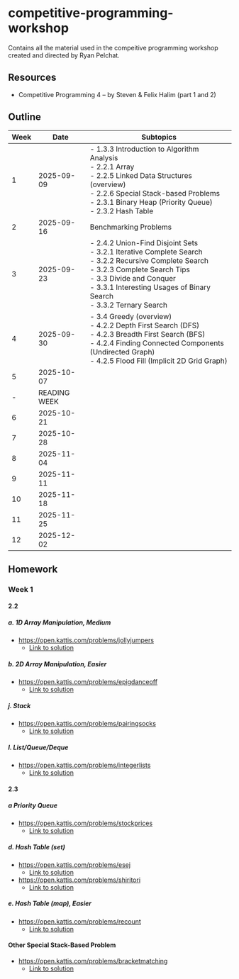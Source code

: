 # competitive-programming-workshop

Contains all the material used in the compeitive programming workshop created and directed by Ryan Pelchat.

## Resources

- Competitive Programming 4 – by Steven & Felix Halim (part 1 and 2)

## Outline

|Week|Date|Subtopics|
|---|---|---|
|1|2025-09-09|- 1.3.3 Introduction to Algorithm Analysis <br> - 2.2.1 Array <br> - 2.2.5 Linked Data Structures (overview) <br> - 2.2.6 Special Stack-based Problems <br> - 2.3.1 Binary Heap (Priority Queue) <br> - 2.3.2 Hash Table| 
|2|2025-09-16|Benchmarking Problems|
|3|2025-09-23|- 2.4.2 Union-Find Disjoint Sets <br> - 3.2.1 Iterative Complete Search <br> - 3.2.2 Recursive Complete Search <br> - 3.2.3 Complete Search Tips <br> - 3.3 Divide and Conquer <br>   - 3.3.1 Interesting Usages of Binary Search <br>    - 3.3.2 Ternary Search <br>|
|4|2025-09-30|- 3.4 Greedy (overview) <br> - 4.2.2 Depth First Search (DFS) <br> - 4.2.3 Breadth First Search (BFS) <br> - 4.2.4 Finding Connected Components (Undirected Graph) <br> - 4.2.5 Flood Fill (Implicit 2D Grid Graph)|
|5|2025-10-07||
|-|READING WEEK||
|6|2025-10-21||
|7|2025-10-28||
|8|2025-11-04||
|9|2025-11-11||
|10|2025-11-18||
|11|2025-11-25||
|12|2025-12-02||

## Homework

### Week 1

#### 2.2

##### a. 1D Array Manipulation, Medium

- <https://open.kattis.com/problems/jollyjumpers>
  - [Link to solution](Week_01/Homework_Solutions/jollyjumpers.py)

##### b. 2D Array Manipulation, Easier

- <https://open.kattis.com/problems/epigdanceoff>
  - [Link to solution](Week_01/Homework_Solutions/epigdanceoff.py)

##### j. Stack

- <https://open.kattis.com/problems/pairingsocks>
  - [Link to solution](Week_01/Homework_Solutions/pairingsocks.py)

##### l. List/Queue/Deque

- <https://open.kattis.com/problems/integerlists>
  - [Link to solution](Week_01/Homework_Solutions/integerlists.py)

#### 2.3

##### a Priority Queue

- <https://open.kattis.com/problems/stockprices>
  - [Link to solution](Week_01/Homework_Solutions/stockprices.py)

##### d. Hash Table (set)

- <https://open.kattis.com/problems/esej>
  - [Link to solution](Week_01/Homework_Solutions/esej.py)
- <https://open.kattis.com/problems/shiritori>
  - [Link to solution](Week_01/Homework_Solutions/shiritori.py)

##### e. Hash Table (map), Easier

- <https://open.kattis.com/problems/recount>
  - [Link to solution](Week_01/Homework_Solutions/recount.py)

#### Other Special Stack-Based Problem

- <https://open.kattis.com/problems/bracketmatching>
  - [Link to solution](Week_01/Homework_Solutions/bracketmatching.py)
